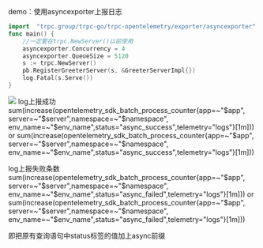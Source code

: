 demo：使用asyncexporter上报日志

```go
import 	"trpc.group/trpc-go/trpc-opentelemetry/exporter/asyncexporter"
func main() {
	//一定要在trpc.NewServer()以前使用
	asyncexporter.Concurrency = 4
	asyncexporter.QueueSize = 5120
    s := trpc.NewServer()
    pb.RegisterGreeterServer(s, &GreeterServerImpl{})
    log.Fatal(s.Serve())
}
```

![](asset.png)
log上报成功
sum(increase(opentelemetry_sdk_batch_process_counter{app=~"$app", server=~"$server",namespace=~"$namespace", env_name=~"$env_name",status="async_success",telemetry="logs"}[1m]))
or
sum(increase(opentelemetry_sdk_batch_process_counter{app=~"$app", server=~"$server",namespace=~"$namespace", env_name=~"$env_name",status="async_success",telemetry="logs"}[1m]))


log上报失败条数
sum(increase(opentelemetry_sdk_batch_process_counter{app=~"$app", server=~"$server",namespace=~"$namespace", env_name=~"$env_name",status="async_failed",telemetry="logs"}[1m]))
or
sum(increase(opentelemetry_sdk_batch_process_counter{app=~"$app", server=~"$server",namespace=~"$namespace", env_name=~"$env_name",status="async_failed",telemetry="logs"}[1m]))

即把原有查询语句中status标签的值加上async前缀